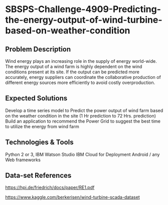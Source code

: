 # SBSPS-Challenge-4909-Predicting-the-energy-output-of-wind-turbine-based-on-weather-condition

## Problem Description

Wind energy plays an increasing role in the supply of energy world-wide.
The energy output of a wind farm is highly dependent on the wind conditions present at its site.
If the output can be predicted more accurately, energy suppliers can coordinate the
collaborative production of different energy sources more efficiently to avoid costly overproduction.


## Expected Solutions

Develop a time series model to Predict the power output of wind farm based on the weather condition in the site (1 Hr prediction to 72 Hrs. prediction) Build an application to recommend the Power Grid to suggest the best time to utilize the energy from wind farm


## Technologies & Tools

 Python 2 or 3, IBM Watson Studio
 IBM Cloud for Deployment
 Android / any Web frameworks 
 

## Data-set References

https://hpi.de/friedrich/docs/paper/RE1.pdf

https://www.kaggle.com/berkerisen/wind-turbine-scada-dataset
